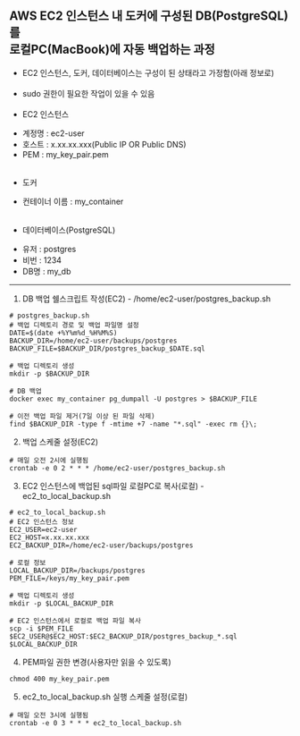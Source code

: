 ## AWS EC2 인스턴스 내 도커에 구성된 DB(PostgreSQL)를 <br> 로컬PC(MacBook)에 자동 백업하는 과정
* EC2 인스턴스, 도커, 데이터베이스는 구성이 된 상태라고 가정함(아래 정보로)<br><br>
* sudo 권한이 필요한 작업이 있을 수 있음<br><br>
* EC2 인스턴스<br>
 - 계정명 : ec2-user<br>
 - 호스트 : x.xx.xx.xxx(Public IP OR Public DNS)<br>
 - PEM : my_key_pair.pem
<br><br>
* 도커<br>
 - 컨테이너 이름 : my_container
<br><br>
* 데이터베이스(PostgreSQL)<br>
 - 유저 : postgres<br>
 - 비번 : 1234<br>
 - DB명 : my_db<br>

---
1. DB 백업 쉘스크립트 작성(EC2) - /home/ec2-user/postgres_backup.sh

```
# postgres_backup.sh
# 백업 디렉토리 경로 및 백업 파일명 설정
DATE=$(date +%Y%m%d_%H%M%S)
BACKUP_DIR=/home/ec2-user/backups/postgres
BACKUP_FILE=$BACKUP_DIR/postgres_backup_$DATE.sql

# 백업 디렉토리 생성
mkdir -p $BACKUP_DIR

# DB 백업
docker exec my_container pg_dumpall -U postgres > $BACKUP_FILE

# 이전 백업 파일 제거(7일 이상 된 파일 삭제)
find $BACKUP_DIR -type f -mtime +7 -name "*.sql" -exec rm {}\;
```

2. 백업 스케줄 설정(EC2)
```
# 매일 오전 2시에 실행됨
crontab -e 0 2 * * * /home/ec2-user/postgres_backup.sh
```

3. EC2 인스턴스에 백업된 sql파일 로컬PC로 복사(로컬) - ec2_to_local_backup.sh
```
# ec2_to_local_backup.sh
# EC2 인스턴스 정보
EC2_USER=ec2-user
EC2_HOST=x.xx.xx.xxx
EC2_BACKUP_DIR=/home/ec2-user/backups/postgres

# 로컬 정보
LOCAL_BACKUP_DIR=/backups/postgres
PEM_FILE=/keys/my_key_pair.pem

# 백업 디렉토리 생성
mkdir -p $LOCAL_BACKUP_DIR

# EC2 인스턴스에서 로컬로 백업 파일 복사
scp -i $PEM_FILE $EC2_USER@$EC2_HOST:$EC2_BACKUP_DIR/postgres_backup_*.sql $LOCAL_BACKUP_DIR
```

4. PEM파일 권한 변경(사용자만 읽을 수 있도록)
```
chmod 400 my_key_pair.pem
```

5. ec2_to_local_backup.sh 실행 스케줄 설정(로컬)
```
# 매일 오전 3시에 실행됨
crontab -e 0 3 * * * ec2_to_local_backup.sh
```



